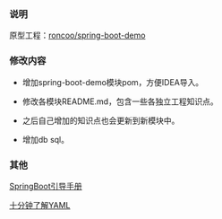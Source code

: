 ### 说明

原型工程：[roncoo/spring-boot-demo](https://github.com/roncoo/spring-boot-demo.git)

### 修改内容

* 增加spring-boot-demo模块pom，方便IDEA导入。

* 修改各模块README.md，包含一些各独立工程知识点。

* 之后自己增加的知识点也会更新到新模块中。

* 增加db sql。


### 其他

[SpringBoot引导手册](https://docs.spring.io/spring-boot/docs/current-SNAPSHOT/reference/htmlsingle/#boot-features-external-config-vs-value)

[十分钟了解YAML](https://baike.baidu.com/item/YAML/1067697?fr=aladdin)
